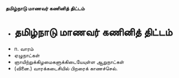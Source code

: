 **தமிழ்நாடு மாணவர் கணினித் திட்டம்**
- # தமிழ்நாடு மாணவர் கணினித் திட்டம்
- n. வாரம்
- ஏழுநாட்கள்
- ஞாயிற்றுக்கிழமைகளுக்கிடையேயுள்ள ஆறுநாட்கள்
- (வினை.) வாரக்கடைசியில் பிறரைக்  காணச்செல்.

